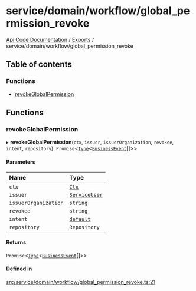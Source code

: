 # service/domain/workflow/global\_permission\_revoke
 
[Api Code Documentation](../README.md) / [Exports](../modules.md) / service/domain/workflow/global\_permission\_revoke

## Table of contents

### Functions

- [revokeGlobalPermission](service_domain_workflow_global_permission_revoke.md#revokeglobalpermission)

## Functions

### revokeGlobalPermission

▸ **revokeGlobalPermission**(`ctx`, `issuer`, `issuerOrganization`, `revokee`, `intent`, `repository`): `Promise`\<[`Type`](result.md#type)\<[`BusinessEvent`](service_domain_business_event.md#businessevent)[]\>\>

#### Parameters

| Name | Type |
| :------ | :------ |
| `ctx` | [`Ctx`](../interfaces/lib_ctx.Ctx.md) |
| `issuer` | [`ServiceUser`](../interfaces/service_domain_organization_service_user.ServiceUser.md) |
| `issuerOrganization` | `string` |
| `revokee` | `string` |
| `intent` | [`default`](authz_intents.md#default) |
| `repository` | `Repository` |

#### Returns

`Promise`\<[`Type`](result.md#type)\<[`BusinessEvent`](service_domain_business_event.md#businessevent)[]\>\>

#### Defined in

[src/service/domain/workflow/global_permission_revoke.ts:21](https://github.com/openkfw/TruBudget/blob/965031f/api/src/service/domain/workflow/global_permission_revoke.ts#L21)
